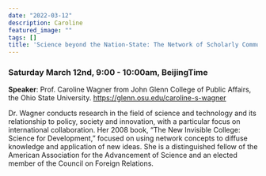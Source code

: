 ```yaml
---
date: "2022-03-12"
description: Caroline
featured_image: ""
tags: []
title: 'Science beyond the Nation-State: The Network of Scholarly Communications'
---
```


### Saturday March 12nd, 9:00 - 10:00am, BeijingTime


**Speaker**: Prof. Caroline Wagner from John Glenn College of Public Affairs, the Ohio State University.
https://glenn.osu.edu/caroline-s-wagner

Dr. Wagner conducts research in the field of science and technology and its relationship to policy, society and innovation, with a particular focus on international collaboration. Her 2008 book, “The New Invisible College: Science for Development,” focused on using network concepts to diffuse knowledge and application of new ideas. She is a distinguished fellow of the American Association for the Advancement of Science and an elected member of the Council on Foreign Relations.
